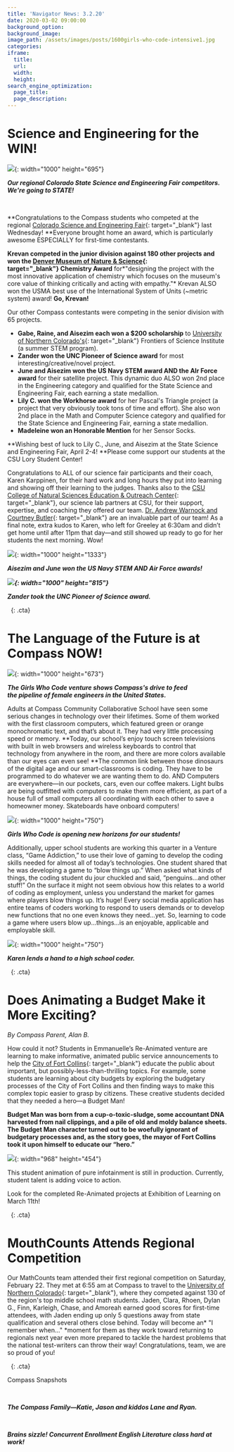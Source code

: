```yaml
---
title: 'Navigator News: 3.2.20'
date: 2020-03-02 09:00:00
background_option:
background_image:
image_path: /assets/images/posts/1600girls-who-code-intensive1.jpg
categories:
iframe:
  title:
  url:
  width:
  height:
search_engine_optimization:
  page_title:
  page_description:
---
```


# Science and Engineering for the WIN\!

![](/assets/images/1000-compass-school-regional-science-fair-.jpg){: width="1000" height="695"}

***Our regional Colorado State Science and Engineering Fair competitors. We're&nbsp;**going**&nbsp;to STATE\!***

&nbsp;

**Congratulations to the Compass students who competed at the regional&nbsp;[Colorado Science and Engineering Fair](https://compassfortcollins.us14.list-manage.com/track/click?u=f92353bb4e553c0be87c16d55&amp;id=be54e3a4e6&amp;e=d44f2694ec){: target="_blank"}&nbsp;last Wednesday\!&nbsp;**Everyone brought home an award, which is particularly awesome ESPECIALLY for first-time contestants.

**Krevan competed in the junior division against 180 other projects and won the&nbsp;[Denver Museum of Nature & Science](https://compassfortcollins.us14.list-manage.com/track/click?u=f92353bb4e553c0be87c16d55&amp;id=2526ea662a&amp;e=d44f2694ec){: target="_blank"}&nbsp;Chemistry Award**&nbsp;for*"designing the project with the most innovative application of chemistry which focuses on the museum's core value of thinking critically and acting with empathy."*&nbsp;Krevan ALSO won the USMA best use of the International System of Units (~metric system) award\!&nbsp;**Go, Krevan\!**

Our other Compass contestants were competing in the senior division with 65 projects.

* **Gabe, Raine, and Aisezim each won a $200 scholarship**&nbsp;to&nbsp;[University of Northern Colorado's](https://compassfortcollins.us14.list-manage.com/track/click?u=f92353bb4e553c0be87c16d55&amp;id=760635e8b6&amp;e=d44f2694ec){: target="_blank"}&nbsp;Frontiers of Science Institute (a summer STEM program).
* **Zander won the UNC Pioneer of Science award**&nbsp;for most interesting/creative/novel project.
* **June and Aisezim won the US Navy STEM award AND the AIr Force award**&nbsp;for their satellite project. This dynamic duo ALSO won 2nd place in the Engineering category and qualified for the State Science and Engineering Fair, each earning a state medallion.&nbsp;
* **Lily C. won the Workhorse award**&nbsp;for her Pascal's Triangle project (a project that very obviously took tons of time and effort). She also won 2nd place in the Math and Computer Science category and qualified for the State Science and Engineering Fair, earning a state medallion.
* **Madeleine won an Honorable Mention**&nbsp;for her Sensor Socks.

**Wishing best of luck to Lily C., June, and Aisezim at the State Science and Engineering Fair, April 2-4\!&nbsp;**Please come support our students at the CSU Lory Student Center\!

Congratulations to ALL of our science fair participants and their coach, Karen Karppinen, for their hard work and long hours they put into learning and showing off their learning to the judges. Thanks also to the&nbsp;[CSU College of Natural Sciences Education & Outreach Center](https://compassfortcollins.us14.list-manage.com/track/click?u=f92353bb4e553c0be87c16d55&amp;id=d680e8a5eb&amp;e=d44f2694ec){: target="_blank"}, our science lab partners at CSU, for their support, expertise, and coaching they offered our team.&nbsp;[Dr. Andrew Warnock and Courtney Butler](https://compassfortcollins.us14.list-manage.com/track/click?u=f92353bb4e553c0be87c16d55&amp;id=f57621f495&amp;e=d44f2694ec){: target="_blank"}&nbsp;are an invaluable part of our team\! As a final note, extra kudos to Karen, who left for Greeley at 6:30am and didn’t get home until after 11pm that day—and still showed up ready to go for her students the next morning. Wow\!

![](/assets/images/1000-compass-middle-high-school-fort-collins-science-fair.jpg){: width="1000" height="1333"}

***Aisezim and June won the US Navy STEM AND Air Force awards\!***

***![](/assets/images/1000-compass-middle-high-school-displays-its-best-at-science-fair.jpg){: width="1000" height="815"}***

***Zander took the UNC Pioneer of Science award.***

&nbsp;
{: .cta}

# The Language of the Future is at Compass NOW\!

![](/assets/images/1000girls-who-code-intensive1.jpg){: width="1000" height="673"}

***The Girls Who Code venture shows Compass's&nbsp;**drive to**&nbsp;feed the&nbsp;**pipeline**&nbsp;of female engineers in the United States.***

Adults at Compass Community Collaborative School have seen some serious changes in technology over their lifetimes. Some of them worked with the first classroom computers, which featured green or orange monochromatic text, and that’s about it. They had very little processing speed or memory.&nbsp;**Today, our school’s enjoy touch screen televisions with built in web browsers and wireless keyboards to control that technology from anywhere in the room, and there are more colors available than our eyes can even see\!&nbsp;**The common link between those dinosaurs of the digital age and our smart-classrooms is coding. They have to be programmed to do whatever we are wanting them to do. AND Computers are everywhere—in our pockets, cars, even our coffee makers. Light bulbs are being outfitted with computers to make them more efficient, as part of a house full of small computers all coordinating with each other to save a homeowner money. Skateboards have onboard computers\!

![](/assets/images/1000girls-who-code-intensive.jpg){: width="1000" height="750"}

***Girls Who Code is opening new horizons for our students\!***

Additionally, upper school students are working this quarter in a Venture class, “Game Addiction,” to use their love of gaming to develop the coding skills needed for almost all of today’s technologies. One student shared that he was developing a game to “blow things up.” When asked what kinds of things, the coding student du jour chuckled and said, “penguins…and other stuff\!” On the surface it might not seem obvious how this relates to a world of coding as employment, unless you understand the market for games where players blow things up. It’s huge\! Every social media application has entire teams of coders working to respond to users demands or to develop new functions that no one even knows they need…yet. So, learning to code a game where users blow up…things…is an enjoyable, applicable and employable skill.

![](/assets/images/1000karen-lends-a-hand-to-a-high-school-coder.jpg){: width="1000" height="750"}

***Karen lends a hand to a high school coder.***

&nbsp;
{: .cta}

# Does Animating a Budget Make it More Exciting?

*By Compass Parent, Alan B.*

How could it not? Students in Emmanuelle’s Re-Animated venture are learning to make informative, animated public service announcements to help the&nbsp;[City of Fort Collins](https://compassfortcollins.us14.list-manage.com/track/click?u=f92353bb4e553c0be87c16d55&amp;id=8f5647b0f4&amp;e=d44f2694ec){: target="_blank"}&nbsp;educate the public about important, but possibly-less-than-thrilling topics. For example, some students are learning about city budgets by exploring the budgetary processes of the City of Fort Collins and then finding ways to make this complex topic easier to grasp by citizens. These creative students decided that they needed a hero—a Budget Man\!

**Budget Man was born from a cup-o-toxic-sludge, some accountant DNA harvested from nail clippings, and a pile of old and moldy balance sheets. The Budget Man character turned out to be woefully ignorant of budgetary processes and, as the story goes, the mayor of Fort Collins took it upon himself to educate our “hero.”&nbsp;**

![](/assets/images/screen-shot-2020-03-01-at-12-21-11-pm.png){: width="968" height="454"}

This student animation of pure infotainment is still in production. Currently, student talent is adding voice to action.

Look for the completed Re-Animated projects at Exhibition of Learning on March 11th\!

&nbsp;
{: .cta}

# MouthCounts Attends Regional Competition

Our MathCounts team attended their first regional competition on Saturday, February 22. They met at 6:55 am at Compass to travel to the&nbsp;[University of Northern Colorado](https://compassfortcollins.us14.list-manage.com/track/click?u=f92353bb4e553c0be87c16d55&amp;id=f483475159&amp;e=d44f2694ec){: target="_blank"}, where they competed against 130 of the region's top middle school math students. Jaden, Clara, Rhoen, Dylan G., Finn, Karleigh, Chase, and Amoreah earned good scores for first-time attendees, with Jaden ending up only 5 questions away from state qualification and several others close behind. Today will become an*&nbsp;"I remember when..."&nbsp;*moment for them as they work toward returning to regionals next year even more prepared to tackle the hardest problems that the national test-writers can throw their way\! Congratulations, team, we are so proud of you\!

&nbsp;
{: .cta}

Compass Snapshots

&nbsp;

***The Compass Family—Katie, Jason and kiddos Lane and Ryan.***

&nbsp;

***Brains sizzle\! Concurrent Enrollment English Literature class hard at work\!***